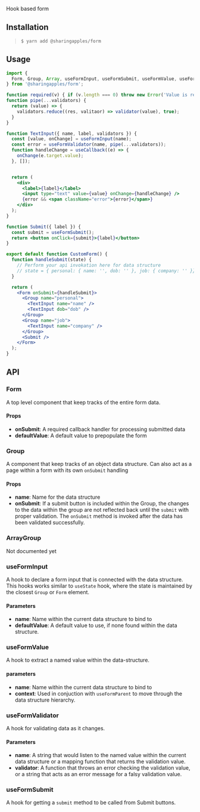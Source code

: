 Hook based form

## Installation
> `$ yarn add @sharingapples/form`

## Usage
```jsx
import {
  Form, Group, Array, useFormInput, useFormSubmit, useFormValue, useFormValidator,
} from '@sharingapples/form';

function required(v) { if (v.length === 0) throw new Error('Value is required'); };
function pipe(...validators) {
  return (value) => {
    validators.reduce((res, valitaor) => validator(value), true);
  }
}

function TextInput({ name, label, validators }) {
  const [value, onChange] = useFormInput(name);
  const error = useFormValidator(name, pipe(...validators));
  function handleChange = useCallback((e) => {
    onChange(e.target.value);
  }, []);


  return (
    <div>
      <label>{label}</label>
      <input type="text" value={value} onChange={handleChange} />
      {error && <span className="error">{error}</span>}
    </div>
  );
}

function Submit({ label }) {
  const submit = useFormSubmit();
  return <button onClick={submit}>{label}</button>
}

export default function CustomForm() {
  function handleSubmit(state) {
    // Perform your api invokation here for data structure
    // state = { personal: { name: '', dob: '' }, job: { company: '' }}
  }

  return (
    <Form onSubmit={handleSubmit}>
      <Group name="personal">
        <TextInput name="name" />
        <TextInput dob="dob" />
      </Group>
      <Group name="job">
        <TextInput name="company" />
      </Group>
      <Submit />
    </Form>
  );
}
```

## API
### Form
A top level component that keep tracks of the entire form data.

#### Props
* **onSubmit**: A required callback handler for processing submitted data
* **defaultValue**: A default value to prepopulate the form

### Group
A component that keep tracks of an object data structure. Can also act as a
page within a form with its own `onSubmit` handling

#### Props
* **name**: Name for the data structure
* **onSubmit**: If a submit button is included within the Group, the changes
  to the data within the group are not reflected back until
  the `submit` with proper validation. The `onSubmit` method
  is invoked after the data has been validated successfully.

### ArrayGroup
Not documented yet

### useFormInput
A hook to declare a form input that is connected with the
data structure. This hooks works similar to `useState` hook,
where the state is maintained by the closest `Group` or
`Form` element.
#### Parameters
* **name**: Name within the current data structure to bind to
* **defaultValue**: A default value to use, if none found
  within the data structure.

### useFormValue
A hook to extract a named value within the data-structure.

#### parameters
* **name**: Name within the current data structure to bind to
* **context**: Used in conjuction with `useFormParent` to
  move through the data structure hierarchy.

### useFormValidator
A hook for validating data as it changes.

#### Parameters
* **name**: A string that would listen to the named value
  within the current data structure or a mapping function
  that returns the validation value.
* **validator**: A function that throws an error checking
  the validation value, or a string that acts as an error
  message for a falsy validation value.

### useFormSubmit
A hook for getting a `submit` method to be called from
Submit buttons.

